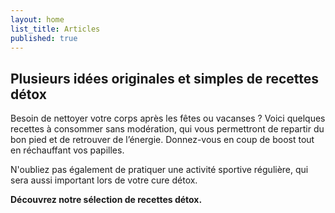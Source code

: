 ```yaml
---
layout: home
list_title: Articles
published: true
---
```

## Plusieurs idées originales et simples de recettes détox

Besoin de nettoyer votre corps après les fêtes ou vacanses ? Voici quelques recettes à consommer sans modération, qui vous permettront de repartir du bon pied et de retrouver de l’énergie. Donnez-vous en coup de boost tout en réchauffant vos papilles.

N'oubliez pas également de pratiquer une activité sportive régulière, qui sera aussi important lors de votre cure détox. 

**Découvrez notre sélection de recettes détox.**
